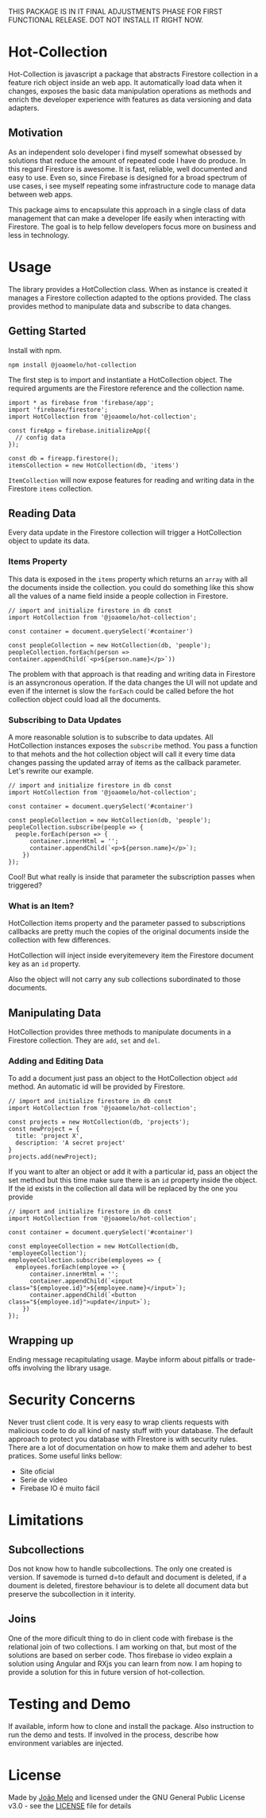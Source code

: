 THIS PACKAGE IS IN IT FINAL ADJUSTMENTS PHASE FOR FIRST FUNCTIONAL RELEASE. DOT NOT INSTALL IT RIGHT NOW. 

# Hot-Collection

Hot-Collection is javascript a package that abstracts Firestore collection in a feature rich object inside an web app. It automatically load data when it changes, exposes the basic data manipulation operations as methods and enrich the developer experience with features as data versioning and data adapters.

## Motivation

As an independent solo developer i find myself somewhat obsessed by solutions that reduce the amount of repeated code I have do produce. In this regard Firestore is awesome. It is fast, reliable, well documented and easy to use. Even so, since Firebase is designed for a broad spectrum of use cases, i see myself repeating some infrastructure code to manage data between web apps.

This package aims to encapsulate this approach in a single class of data management that can make a developer life easily when interacting with Firestore. The goal is to help fellow developers focus more on business and less in technology.

# Usage

The library provides a HotCollection class. When as instance is created it manages a Firestore collection adapted to the options provided. The class provides method to manipulate data and subscribe to data changes.

## Getting Started

Install with npm.

    npm install @joaomelo/hot-collection

The first step is to import and instantiate a HotCollection object. The required arguments are the Firestore reference and the collection name.

    import * as firebase from 'firebase/app';
    import 'firebase/firestore';
    import HotCollection from '@joaomelo/hot-collection';

    const fireApp = firebase.initializeApp({
      // config data
    });

    const db = fireapp.firestore();
    itemsCollection = new HotCollection(db, 'items')

`ItemCollection` will now expose features for reading and writing data in the Firestore `items` collection.

## Reading Data

Every data update in the Firestore collection will trigger a HotCollection object to update its data.

### Items Property

This data is exposed in the `items` property which returns an `array` with all the documents inside the collection. you could do something like this show all the values of a name field inside a people collection in Firestore.

    // import and initialize firestore in db const
    import HotCollection from '@joaomelo/hot-collection';
    
    const container = document.querySelect('#container')

    const peopleCollection = new HotCollection(db, 'people');
    peopleCollection.forEach(person => container.appendChild(`<p>${person.name}</p>`))

The problem with that approach is that reading and writing data in Firestore is an assyncronous operation. If the data changes the UI will not update and even if the internet is slow the `forEach` could be called before the hot collection object could load all the documents.

### Subscribing to Data Updates

A more reasonable solution is to subscribe to data updates. All HotCollection instances exposes the `subscribe` method. You pass a function to that mehots and the hot collection object will call it every time data changes passing the updated array of items as the callback parameter. Let's rewrite our example.

    // import and initialize firestore in db const
    import HotCollection from '@joaomelo/hot-collection';
    
    const container = document.querySelect('#container')

    const peopleCollection = new HotCollection(db, 'people');
    peopleCollection.subscribe(people => {
      people.forEach(person => {
          container.innerHtml = '';
          container.appendChild(`<p>${person.name}</p>`);
        })
    });

Cool! But what really is inside that parameter the subscription passes when triggered?

### What is an Item?

HotCollection items property and the parameter passed to subscriptions callbacks are pretty much the copies of the original documents inside the collection with few differences.

HotCollection will inject inside everyitemevery item the Firestore document key as an `id` property.

Also the object will not carry any sub collections subordinated to those documents.

## Manipulating Data

HotCollection provides three methods to manipulate documents in a Firestore collection. They are `add`, `set` and `del`.

### Adding and Editing Data

To add a document just pass an object to the HotCollection object `add` method. An automatic id will be provided by Firestore. 

    // import and initialize firestore in db const
    import HotCollection from '@joaomelo/hot-collection';
    
    const projects = new HotCollection(db, 'projects');    
    const newProject = {
      title: 'project X',
      description: 'A secret project'
    }
    projects.add(newProject);

If you want to alter an object or add it with a particular id, pass an object the set method but this time make sure there is an `id` property inside the object. If the id exists in the collection all data will be replaced by the one you provide

    // import and initialize firestore in db const
    import HotCollection from '@joaomelo/hot-collection';
    
    const container = document.querySelect('#container')

    const employeeCollection = new HotCollection(db, 'employeeCollection');
    employeeCollection.subscribe(employees => {
      employees.forEach(employee => {
          container.innerHtml = '';
          container.appendChild(`<input class="${employee.id}">${employee.name}</input>`);
          container.appendChild(`<button class="${employee.id}">update</input>`);
        })
    });

## Wrapping up

Ending message recapitulating usage. Maybe inform about pitfalls or trade-offs involving the library usage.

# Security Concerns

Never trust client code. It is very easy to wrap clients requests with malicious code to do all kind of nasty stuff with your database. The default approach to protect you database with FIrestore is with security rules. There are a lot of documentation on how to make them and adeher to best pratices. Some useful links bellow:

- Site oficial
- Serie de video
- Firebase IO é muito fácil

# Limitations

## Subcollections

Dos not know how to handle subcollections. The only one created is version. If savemode is turned d=to default and document is deleted, if a doument is deleted, firestore behaviour is to delete all document data but preserve the subcollection in it interity. 

## Joins

One of the more dificult thing to do in client code with firebase is the relational join of two collections.  I am working on that, but most of the solutions are based on serber code. Thos firebase io video explain a solution using Angular and RXjs you can learn from now. I am hoping to provide a solution for this in future version of hot-collection.

# Testing and Demo

If available, inform how to clone and install the package. Also instruction to run the demo and tests. If involved in the process, describe how environment variables are injected.

# License

Made by [João Melo](https://www.linkedin.com/in/joaomelo81/?locale=en_US) and licensed under the GNU General Public License v3.0 - see the [LICENSE](LICENSE) file for details